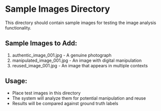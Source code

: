 # Sample Images Directory

This directory should contain sample images for testing the image analysis functionality.

## Sample Images to Add:
1. authentic_image_001.jpg - A genuine photograph
2. manipulated_image_001.jpg - An image with digital manipulation
3. reused_image_001.jpg - An image that appears in multiple contexts

## Usage:
- Place test images in this directory
- The system will analyze them for potential manipulation and reuse
- Results will be compared against ground truth labels
